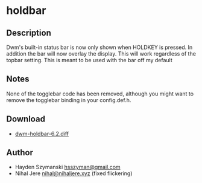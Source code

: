 holdbar
=======

Description
-----------
Dwm's built-in status bar is now only shown when HOLDKEY is pressed. In addition the bar will now overlay the display. This will work regardless of the topbar setting.
This is meant to be used with the bar off my default

Notes
-----
None of the togglebar code has been removed, although you might want to remove the togglebar binding in your config.def.h.


Download
--------
* [dwm-holdbar-6.2.diff](dwm-holdbar-6.2.diff)

Author
------
* Hayden Szymanski <hsszyman@gmail.com>
* Nihal Jere <nihal@nihaljere.xyz> (fixed flickering)
